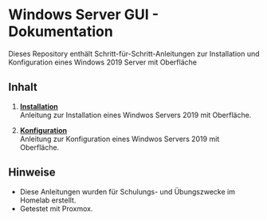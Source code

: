 # Windows Server GUI - Dokumentation

Dieses Repository enthält Schritt-für-Schritt-Anleitungen zur Installation und Konfiguration
eines Windows 2019 Server mit Oberfläche

## Inhalt

1. **[Installation](Installation_server_2019.pdf)**  
   Anleitung zur Installation eines Windwos Servers 2019 mit Oberfläche.

1. **[Konfiguration](konfiguration_server_2019.pdf)**  
   Anleitung zur Konfiguration eines Windwos Servers 2019 mit Oberfläche.



## Hinweise

- Diese Anleitungen wurden für Schulungs- und Übungszwecke im Homelab erstellt.
- Getestet mit Proxmox.